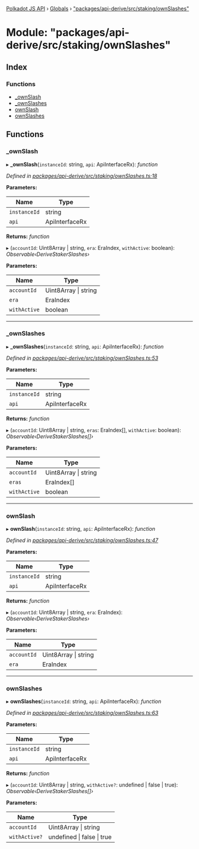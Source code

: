 [Polkadot JS API](../README.md) › [Globals](../globals.md) › ["packages/api-derive/src/staking/ownSlashes"](_packages_api_derive_src_staking_ownslashes_.md)

# Module: "packages/api-derive/src/staking/ownSlashes"

## Index

### Functions

* [_ownSlash](_packages_api_derive_src_staking_ownslashes_.md#_ownslash)
* [_ownSlashes](_packages_api_derive_src_staking_ownslashes_.md#_ownslashes)
* [ownSlash](_packages_api_derive_src_staking_ownslashes_.md#ownslash)
* [ownSlashes](_packages_api_derive_src_staking_ownslashes_.md#ownslashes)

## Functions

###  _ownSlash

▸ **_ownSlash**(`instanceId`: string, `api`: ApiInterfaceRx): *function*

*Defined in [packages/api-derive/src/staking/ownSlashes.ts:18](https://github.com/polkadot-js/api/blob/4b3b853c27/packages/api-derive/src/staking/ownSlashes.ts#L18)*

**Parameters:**

Name | Type |
------ | ------ |
`instanceId` | string |
`api` | ApiInterfaceRx |

**Returns:** *function*

▸ (`accountId`: Uint8Array | string, `era`: EraIndex, `withActive`: boolean): *Observable‹DeriveStakerSlashes›*

**Parameters:**

Name | Type |
------ | ------ |
`accountId` | Uint8Array &#124; string |
`era` | EraIndex |
`withActive` | boolean |

___

###  _ownSlashes

▸ **_ownSlashes**(`instanceId`: string, `api`: ApiInterfaceRx): *function*

*Defined in [packages/api-derive/src/staking/ownSlashes.ts:53](https://github.com/polkadot-js/api/blob/4b3b853c27/packages/api-derive/src/staking/ownSlashes.ts#L53)*

**Parameters:**

Name | Type |
------ | ------ |
`instanceId` | string |
`api` | ApiInterfaceRx |

**Returns:** *function*

▸ (`accountId`: Uint8Array | string, `eras`: EraIndex[], `withActive`: boolean): *Observable‹DeriveStakerSlashes[]›*

**Parameters:**

Name | Type |
------ | ------ |
`accountId` | Uint8Array &#124; string |
`eras` | EraIndex[] |
`withActive` | boolean |

___

###  ownSlash

▸ **ownSlash**(`instanceId`: string, `api`: ApiInterfaceRx): *function*

*Defined in [packages/api-derive/src/staking/ownSlashes.ts:47](https://github.com/polkadot-js/api/blob/4b3b853c27/packages/api-derive/src/staking/ownSlashes.ts#L47)*

**Parameters:**

Name | Type |
------ | ------ |
`instanceId` | string |
`api` | ApiInterfaceRx |

**Returns:** *function*

▸ (`accountId`: Uint8Array | string, `era`: EraIndex): *Observable‹DeriveStakerSlashes›*

**Parameters:**

Name | Type |
------ | ------ |
`accountId` | Uint8Array &#124; string |
`era` | EraIndex |

___

###  ownSlashes

▸ **ownSlashes**(`instanceId`: string, `api`: ApiInterfaceRx): *function*

*Defined in [packages/api-derive/src/staking/ownSlashes.ts:63](https://github.com/polkadot-js/api/blob/4b3b853c27/packages/api-derive/src/staking/ownSlashes.ts#L63)*

**Parameters:**

Name | Type |
------ | ------ |
`instanceId` | string |
`api` | ApiInterfaceRx |

**Returns:** *function*

▸ (`accountId`: Uint8Array | string, `withActive?`: undefined | false | true): *Observable‹DeriveStakerSlashes[]›*

**Parameters:**

Name | Type |
------ | ------ |
`accountId` | Uint8Array &#124; string |
`withActive?` | undefined &#124; false &#124; true |
